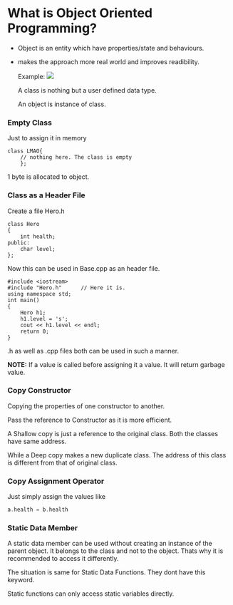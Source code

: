 # What is Object Oriented Programming?

- Object is an entity which have properties/state and behaviours.
- makes the approach more real world and improves readibility.

  Example:
  ![](/assets/image/objEx)

  A class is nothing but a user defined data type.

  An object is instance of class.

### Empty Class

Just to assign it in memory

```
class LMAO{
    // nothing here. The class is empty
    };
```

1 byte is allocated to object.

### Class as a Header File

Create a file Hero.h

```
class Hero
{
    int health;
public:
    char level;
};
```

Now this can be used in Base.cpp as an header file.

```
#include <iostream>
#include "Hero.h"      // Here it is.
using namespace std;
int main()
{
    Hero h1;
    h1.level = 's';
    cout << h1.level << endl;
    return 0;
}
```

.h as well as .cpp files both can be used in such a manner.

**NOTE:** If a value is called before assigning it a value. It will return garbage value.

### Copy Constructor

Copying the properties of one constructor to another.

Pass the reference to Constructor as it is more efficient.

A Shallow copy is just a reference to the original class. Both the classes have same address.

While a Deep copy makes a new duplicate class. The address of this class is different from that of original class.

### Copy Assignment Operator

Just simply assign the values like

```c++
a.health = b.health
```

### Static Data Member

A static data member can be used without creating an instance of the parent object.
It belongs to the class and not to the object. Thats why it is recommended to access it differently.

The situation is same for Static Data Functions. They dont have this keyword.

Static functions can only access static variables directly.
